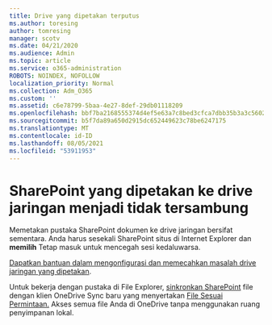```yaml
---
title: Drive yang dipetakan terputus
ms.author: toresing
author: tomresing
manager: scotv
ms.date: 04/21/2020
ms.audience: Admin
ms.topic: article
ms.service: o365-administration
ROBOTS: NOINDEX, NOFOLLOW
localization_priority: Normal
ms.collection: Adm_O365
ms.custom: ''
ms.assetid: c6e78799-5baa-4e27-8def-29db01118209
ms.openlocfilehash: bbf7ba2168555374d4ef5e63a7c8bed3cfca7dbb35b3a3c5602d3b0d1d2fda0a
ms.sourcegitcommit: b5f7da89a650d2915dc652449623c78be6247175
ms.translationtype: MT
ms.contentlocale: id-ID
ms.lasthandoff: 08/05/2021
ms.locfileid: "53911953"
---
```

# <a name="sharepoint-libraries-mapped-to-network-drives-become-disconnected"></a>SharePoint yang dipetakan ke drive jaringan menjadi tidak tersambung

Memetakan pustaka SharePoint dokumen ke drive jaringan bersifat sementara. Anda harus sesekali SharePoint situs di Internet Explorer dan **memilih** Tetap masuk untuk mencegah sesi kedaluwarsa. 
  
[Dapatkan bantuan dalam mengonfigurasi dan memecahkan masalah drive jaringan yang dipetakan](https://docs.microsoft.com/sharepoint/support/administration/troubleshoot-mapped-network-drives).
  
Untuk bekerja dengan pustaka di File Explorer, [sinkronkan SharePoint](https://support.office.com/article/6de9ede8-5b6e-4503-80b2-6190f3354a88.aspx) file dengan klien OneDrive Sync baru yang menyertakan [File Sesuai Permintaan.](https://support.office.com/article/0e6860d3-d9f3-4971-b321-7092438fb38e.aspx) Akses semua file Anda di OneDrive tanpa menggunakan ruang penyimpanan lokal.
  

